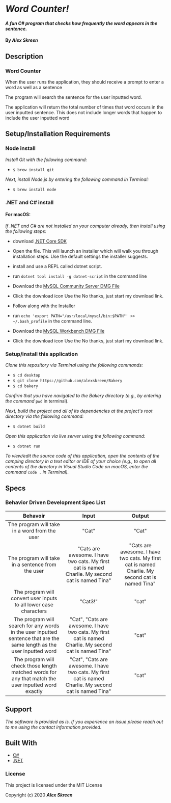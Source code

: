 # _Word Counter!_

#### _A fun C# program that checks how frequently the word appears in the sentence._

#### By _**Alex Skreen**_

## Description
### Word Counter

When the user runs the application, they should receive a prompt to enter a word as well as a sentence

The program will search the sentence for the user inputted word.

The application will return the total number of times that word occurs in the user inputted sentence. This does not include longer words that happen to include the user inputted word

## Setup/Installation Requirements


### Node install

_Install Git with the following command:_
* ``$ brew install git``

_Next, install Node.js by entering the following command in Terminal:_
* ``$ brew install node``

### .NET and C# install

#### For macOS:
_If .NET and C# are not installed on your computer already, then install using the following steps:_
* download [.NET Core SDK](https://dotnet.microsoft.com/download/dotnet-core/thank-you/sdk-2.2.106-macos-x64-installer)

* Open the file. This will launch an installer which will walk you through installation steps. Use the default settings the installer suggests.

* install and use a REPL called dotnet script.
* run ``dotnet tool install -g dotnet-script`` in the command line
* Download the [MySQL Community Server DMG File](https://dev.mysql.com/downloads/file/?id=484914)
* Click the download icon Use the No thanks, just start my download link.
* Follow along with the Installer
* run ``echo 'export PATH="/usr/local/mysql/bin:$PATH"' >> ~/.bash_profile`` in the command line.
* Download the [MySQL Workbench DMG File](https://dev.mysql.com/downloads/file/?id=484391)
* Click the download icon Use the No thanks, just start my download link.


### Setup/install this application

_Clone this repository via Terminal using the following commands:_
* ``$ cd desktop``
* ``$ git clone https://github.com/alexskreen/Bakery``
* ``$ cd bakery``

_Confirm that you have navigated to the Bakery directory (e.g., by entering the command_ ``pwd`` in terminal). 

_Next, build the project and all of its dependencies at the project's root directory via the following command:_
* ``$ dotnet build``

_Open this application via live server using the following command:_
* ``$ dotnet run``

_To view/edit the source code of this application, open the contents of the camping directory in a text editor or IDE of your choice (e.g., to open all contents of the directory in Visual Studio Code on macOS, enter the command_ ``code .`` _in Terminal)._



## Specs
### Behavior Driven Development Spec List

Behavoir | Input | Output
:---------:|:------:|:------:
| The program will take in a word from the user | "Cat" | "Cat" |
| The program will take in a sentence from the user | "Cats are awesome. I have two cats. My first cat is named Charlie. My second cat is named Tina" | "Cats are awesome. I have two cats. My first cat is named Charlie. My second cat is named Tina" |
| The program will convert user inputs to all lower case characters | "Cat3!" | "cat" |
| The program will search for any words in the user inputted sentence that are the same length as the user inputted word | "Cat", "Cats are awesome. I have two cats. My first cat is named Charlie. My second cat is named Tina" | "cat" | 4 words with the same length as the user inputted word |
| The program will check those length matched words for any that match the user inputted word exactly | "Cat", "Cats are awesome. I have two cats. My first cat is named Charlie. My second cat is named Tina" | "cat" | 2 words match the user inputted word |

## Support 

_The software is provided as is. If you experience an issue please reach out to me using the contact information provided._

## Built With

* [C#](https://docs.microsoft.com/en-us/dotnet/csharp/)
* [.NET](https://dotnet.microsoft.com/)

### License

This project is licensed under the MIT License

Copyright (c) 2020 **_Alex Skreen_**